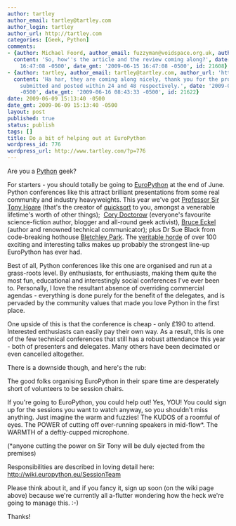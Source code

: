 ```yaml
---
author: tartley
author_email: tartley@tartley.com
author_login: tartley
author_url: http://tartley.com
categories: [Geek, Python]
comments:
- {author: Michael Foord, author_email: fuzzyman@voidspace.org.uk, author_url: 'http://www.ironpythoninaction.com',
  content: 'So, how''s the article and the review coming along?', date: '2009-06-15
    16:47:08 -0500', date_gmt: '2009-06-15 16:47:08 -0500', id: 21608}
- {author: tartley, author_email: tartley@tartley.com, author_url: 'http://tartley.com',
  content: 'Ha har, they are coming along nicely, thank you for the prod. Hopefully
    submitted and posted within 24 and 48 respectively.', date: '2009-06-16 08:43:33
    -0500', date_gmt: '2009-06-16 08:43:33 -0500', id: 21622}
date: 2009-06-09 15:13:40 -0500
date_gmt: 2009-06-09 15:13:40 -0500
layout: post
published: true
status: publish
tags: []
title: Do a bit of helping out at EuroPython
wordpress_id: 776
wordpress_url: http://www.tartley.com/?p=776
---
```


Are you a [Python](http://python.org) geek?

For starters - you should totally be going to
[EuroPython](http://www.europython.eu/) at the end of June. Python
conferences like this attract brilliant presentations from some real
community and industry heavyweights. This year we've got [Professor Sir
Tony Hoare](http://en.wikipedia.org/wiki/Tony_Hoare) (that's the creator
of [quicksort](http://en.wikipedia.org/wiki/Quicksort) to you, amongst a
venerable lifetime's worth of other
things); [](http://blogs.msdn.com/hugunin/) [Cory
Doctorow](http://craphound.com/) (everyone's favourite science-fiction
author, blogger and all-round geek activist), [Bruce
Eckel](http://www.mindviewinc.com/Index.php) (author and renowned
technical communicator); plus Dr Sue Black from code-breaking hothouse
[Bletchley Park](http://en.wikipedia.org/wiki/Bletchley_park). The
[veritable horde](http://www.europython.eu/talks/timetable/) of over 100
exciting and interesting talks makes up probably the strongest line-up
EuroPython has ever had.

Best of all, Python conferences like this one are organised and run at a
grass-roots level. By enthusiasts, for enthusiasts, making them quite
the most fun, educational and interestingly social conferences I've ever
been to. Personally, I love the resultant absence of overriding
commercial agendas - everything is done purely for the benefit of the
delegates, and is pervaded by the community values that made you love
Python in the first place.

One upside of this is that the conference is cheap - only £190 to
attend. Interested enthusiasts can easily pay their own way. As a
result, this is one of the few technical conferences that still has a
robust attendance this year - both of presenters and delegates. Many
others have been decimated or even cancelled altogether.

There is a downside though, and here's the rub:

The good folks organising EuroPython in their spare time are desperately
short of volunteers to be session chairs.

If you're going to EuroPython, you could help out! Yes, YOU! You could
sign up for the sessions you want to watch anyway, so you shouldn't miss
anything. Just imagine the warm and fuzzies! The KUDOS of a roomful of
eyes. The POWER of cutting off over-running speakers in mid-flow\*. The
WARMTH of a deftly-cupped microphone.

(\*anyone cutting the power on Sir Tony will be duly ejected from the
premises)

Responsibilities are described in loving detail here:
<http://wiki.europython.eu/SessionTeam>

Please think about it, and if you fancy it, sign up soon (on the wiki
page above) because we're currently all a-flutter wondering how the heck
we're going to manage this. :-)

Thanks!
